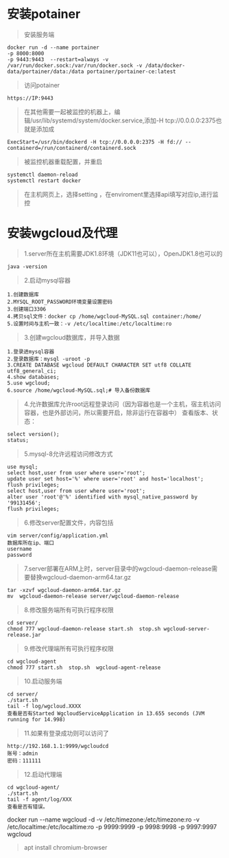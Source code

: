 #  安装potainer
> 安装服务端
```
docker run -d --name portainer 
-p 8000:8000 
-p 9443:9443  --restart=always -v /var/run/docker.sock:/var/run/docker.sock -v /data/docker-data/portainer/data:/data portainer/portainer-ce:latest
```

> 访问potainer
```
https://IP:9443
```

> 在其他需要一起被监控的机器上，编辑/usr/lib/systemd/system/docker.service,添加-H tcp://0.0.0.0:2375也就是添加成
```
ExecStart=/usr/bin/dockerd -H tcp://0.0.0.0:2375 -H fd:// --containerd=/run/containerd/containerd.sock
```

> 被监控机器重载配置，并重启

```
systemctl daemon-reload
systemctl restart docker
```
> 在主机网页上，选择setting ，在enviroment里选择api填写对应ip,进行监控


# 安装wgcloud及代理
> 1.server所在主机需要JDK1.8环境（JDK11也可以），OpenJDK1.8也可以的
```
java -version
```
> 2.启动mysql容器
```
1.创建数据库
2.MYSQL_ROOT_PASSWORD环境变量设置密码
3.创建端口3306
4.拷贝sql文件：docker cp /home/wgcloud-MySQL.sql container:/home/
5.设置时间与主机一致：-v /etc/localtime:/etc/localtime:ro
```

> 3.创建wgcloud数据库，并导入数据
```
1.登录进mysql容器
2.登录数据库：mysql -uroot -p
3.CREATE DATABASE wgcloud DEFAULT CHARACTER SET utf8 COLLATE utf8_general_ci;
4.show databases;
5.use wgcloud;
6.source /home/wgcloud-MySQL.sql;# 导入备份数据库
```

> 4.允许数据库允许root远程登录访问（因为容器也是一个主机，宿主机访问容器，也是外部访问，所以需要开启，除非运行在容器中）
查看版本、状态：
```
select version();
status;
```

> 5.mysql-8允许远程访问修改方式
```
use mysql;
select host,user from user where user='root';
update user set host='%' where user='root' and host='localhost';
flush privileges;
select host,user from user where user='root';
alter user 'root'@'%' identified with mysql_native_password by '99131456';
flush privileges;
```

> 6.修改server配置文件，内容包括
```
vim server/config/application.yml
数据库所在ip、端口
username
password
```

> 7.server部署在ARM上时，server目录中的wgcloud-daemon-release需要替换wgcloud-daemon-arm64.tar.gz
```
tar -xzvf wgcloud-daemon-arm64.tar.gz
mv  wgcloud-daemon-release server/wgcloud-daemon-release
```

> 8.修改服务端所有可执行程序权限
```
cd server/
chmod 777 wgcloud-daemon-release start.sh  stop.sh wgcloud-server-release.jar
```

> 9.修改代理端所有可执行程序权限
```
cd wgcloud-agent
chmod 777 start.sh  stop.sh  wgcloud-agent-release
```

> 10.启动服务端
```
cd server/
./start.sh
tail -f log/wgcloud.XXXX
查看是否有Started WgcloudServiceApplication in 13.655 seconds (JVM running for 14.998)
```

> 11.如果有登录成功则可以访问了
```
http://192.168.1.1:9999/wgcloudcd 
账号：admin
密码：111111
```

> 12.启动代理端
```
cd wgcloud-agent/
./start.sh
tail -f agent/log/XXX
查看是否有错误。
```

docker run --name wgcloud -d -v /etc/timezone:/etc/timezone:ro -v /etc/localtime:/etc/localtime:ro -p 9999:9999 -p 9998:9998 -p 9997:9997 wgcloud

> apt install chromium-browser

